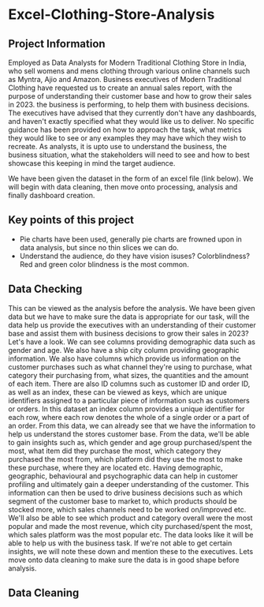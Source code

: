 # Excel-Clothing-Store-Analysis
## Project Information
Employed as Data Analysts for Modern Traditional Clothing Store in India, who sell womens and mens clothing through various online channels such as Myntra, Ajio and Amazon. Business executives of Modern Traditional Clothing have requested us to create an annual sales report, with the purpose of understanding their customer base and how to grow their sales in 2023. the business is performing, to help them with business decisions. The executives have advised that they currently don't have any dashboards, and haven't exactly specified what they would like us to deliver. No specific guidance has been provided on how to approach the task, what metrics they would like to see or any examples they may have which they wish to recreate. As analysts, it is upto use to understand the business, the business situation, what the stakeholders will need to see and how to best showcase this keeping in mind the target audience. 

We have been given the dataset in the form of an excel file (link below). We will begin with data cleaning, then move onto processing, analysis and finally dashboard creation.

## Key points of this project
- Pie charts have been used, generally pie charts are frowned upon in data analysis, but since no thin slices we can do.
- Understand the audience, do they have vision isuses? Colorblindness? Red and green color blindness is the most common.

## Data Checking
This can be viewed as the analysis before the analysis. We have been given data but we have to make sure the data is appropriate for our task, will the data help us provide the executives with an understanding of their customer base and assist them with business decisions to grow their sales in 2023? Let's have a look. 
We can see columns providing demographic data such as gender and age. We also have a ship city column providing geographic information. We also have columns which provide us information on the customer purchases such as what channel they're using to purchase, what category their purchasing from, what sizes, the quantities and the amount of each item. There are also ID columns such as customer ID and order ID, as well as an index, these can be viewed as keys, which are unique identifiers assigned to a particular piece of information such as customers or orders. In this dataset an index column provides a unique identifier for each row, where each row denotes the whole of a single order or a part of an order. 
From this data, we can already see that we have the information to help us understand the stores customer base. From the data, we'll be able to gain insights such as, which gender and age group purchased/spent the most, what item did they purchase the most, which category they purchased the most from, which platform did they use the most to make these purchase, where they are located etc. Having demographic, geographic, behavioural and psychographic data can help in customer profiling and ultimately gain a deeper understanding of the customer. This information can then be used to drive business decisions such as which segment of the customer base to market to, which products should be stocked more, which sales channels need to be worked on/improved etc. We'll also be able to see which product and category overall were the most popular and made the most revenue, which city purchased/spent the most, which sales platform was the most popular etc. 
The data looks like it will be able to help us with the business task. If we're not able to get certain insights, we will note these down and mention these to the executives. Lets move onto data cleaning to make sure the data is in good shape before analysis.

## Data Cleaning

